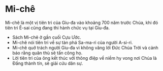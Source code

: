 # Mi-chê

Mi-chê là một vị tiên tri của Giu-đa vào khoảng 700 năm trước Chúa, khi đó tiên tri Ê-sai cũng đang thi hành chức vụ tại Giu-đa.
- Sách Mi-chê ở gần cuối Cựu Ước. 
- Mi-chê nói tiên tri về sự tàn phá Sa-ma-ri của người A-si-ri. 
- Mi-chê quở trách người Giu-đa vì không vâng lời Đức Chúa Trời và cảnh báo rằng quân thù sẽ tấn công họ.
- Lời tiên tri của ông kết thúc với thông điệp về niềm hy vong nơi Chúa là Đấng thành tín, sẽ giải cứu dân sự.

